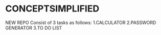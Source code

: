 # CONCEPTSIMPLIFIED
NEW REPO
Consist of 3 tasks as follows:
1.CALCULATOR
2.PASSWORD GENERATOR
3.TO DO LIST
